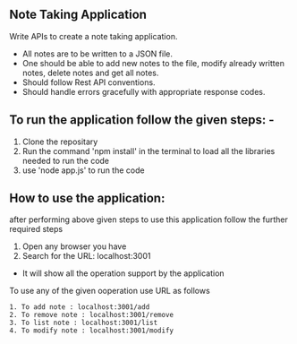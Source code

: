  ## Note Taking Application
Write APIs to create a note taking application.
- All notes are to be written to a JSON file.
- One should be able to add new notes to the file, modify already written notes, delete notes and get all notes.
- Should follow Rest API conventions.
- Should handle errors gracefully with appropriate response codes.

## To run the application follow the given steps: -
1. Clone the repositary
2. Run the command 'npm install' in the terminal to load all the libraries needed to run the code
3. use 'node app.js' to run the code


## How to use the application:
after performing above given steps to use this application follow the further required steps
1. Open any browser you have
2. Search for the URL: localhost:3001
* It will show all the operation support by the application

To use any of the given ooperation use URL as follows

```
1. To add note : localhost:3001/add
2. To remove note : localhost:3001/remove
3. To list note : localhost:3001/list
4. To modify note : localhost:3001/modify
```

